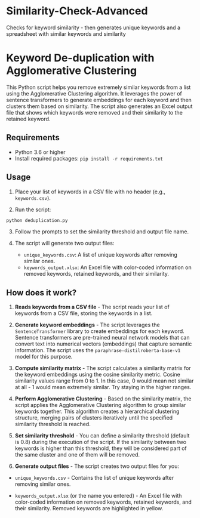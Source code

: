 # Similarity-Check-Advanced
Checks for keyword similarity - then generates unique keywords and a spreadsheet with similar keywords and similarity

# Keyword De-duplication with Agglomerative Clustering

This Python script helps you remove extremely similar keywords from a list using the Agglomerative Clustering algorithm. It leverages the power of sentence transformers to generate embeddings for each keyword and then clusters them based on similarity. The script also generates an Excel output file that shows which keywords were removed and their similarity to the retained keyword.

## Requirements

- Python 3.6 or higher
- Install required packages: `pip install -r requirements.txt`

## Usage

1. Place your list of keywords in a CSV file with no header (e.g., `keywords.csv`).

2. Run the script:

```bash
python deduplication.py
```

3. Follow the prompts to set the similarity threshold and output file name.

4. The script will generate two output files:
    - `unique_keywords.csv`: A list of unique keywords after removing similar ones.
    - `keywords_output.xlsx`: An Excel file with color-coded information on removed keywords, retained keywords, and their similarity.


## How does it work?

1. **Reads keywords from a CSV file** - The script reads your list of keywords from a CSV file, storing the keywords in a list.

2. **Generate keyword embeddings** - The script leverages the ```SentenceTransformer``` library to create embeddings for each keyword. Sentence transformers are pre-trained neural network models that can convert text into numerical vectors (embeddings) that capture semantic information. The script uses the ```paraphrase-distilroberta-base-v1``` model for this purpose.

3. **Compute similarity matrix** - The script calculates a similarity matrix for the keyword embeddings using the cosine similarity metric. Cosine similarity values range from 0 to 1. In this case, 0 would mean not similar at all - 1 would mean extremely similar. Try staying in the higher ranges.

4. **Perform Agglomerative Clustering** - Based on the similarity matrix, the script applies the Agglomerative Clustering algorithm to group similar keywords together. This algorithm creates a hierarchical clustering structure, merging pairs of clusters iteratively until the specified similarity threshold is reached.

5. **Set similarity threshold** - You can define a similarity threshold (default is 0.8) during the execution of the script. If the similarity between two keywords is higher than this threshold, they will be considered part of the same cluster and one of them will be removed.

6. **Generate output files** - The script creates two output files for you:

- ```unique_keywords.csv``` - Contains the list of unique keywords after removing similar ones.

- ```keywords_output.xlsx``` (or the name you entered) - An Excel file with color-coded information on removed keywords, retained keywords, and their similarity. Removed keywords are highlighted in yellow.

